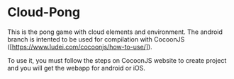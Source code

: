 Cloud-Pong
==========

This is the pong game with cloud elements and environment. The android branch is intented to be used for compilation with CocoonJS ([https://www.ludei.com/cocoonjs/how-to-use/]).

To use it, you must follow the steps on CocoonJS website to create project and you will get the webapp for android or iOS.
